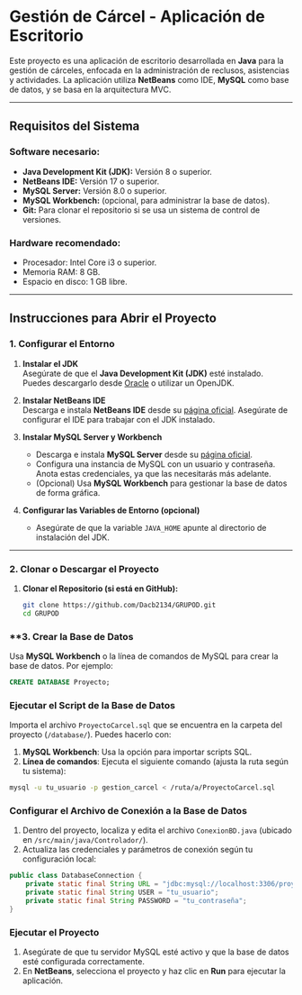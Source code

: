 # **Gestión de Cárcel - Aplicación de Escritorio**

Este proyecto es una aplicación de escritorio desarrollada en **Java** para la gestión de cárceles, enfocada en la administración de reclusos, asistencias y actividades. La aplicación utiliza **NetBeans** como IDE, **MySQL** como base de datos, y se basa en la arquitectura MVC.

---

## **Requisitos del Sistema**

### **Software necesario:**
- **Java Development Kit (JDK):** Versión 8 o superior.
- **NetBeans IDE:** Versión 17 o superior.
- **MySQL Server:** Versión 8.0 o superior.
- **MySQL Workbench:** (opcional, para administrar la base de datos).
- **Git:** Para clonar el repositorio si se usa un sistema de control de versiones.

### **Hardware recomendado:**
- Procesador: Intel Core i3 o superior.
- Memoria RAM: 8 GB.
- Espacio en disco: 1 GB libre.

---

## **Instrucciones para Abrir el Proyecto**

### **1. Configurar el Entorno**
1. **Instalar el JDK**  
   Asegúrate de que el **Java Development Kit (JDK)** esté instalado. Puedes descargarlo desde [Oracle](https://www.oracle.com/java/technologies/javase-downloads.html) o utilizar un OpenJDK.

2. **Instalar NetBeans IDE**  
   Descarga e instala **NetBeans IDE** desde su [página oficial](https://netbeans.apache.org/). Asegúrate de configurar el IDE para trabajar con el JDK instalado.

3. **Instalar MySQL Server y Workbench**  
   - Descarga e instala **MySQL Server** desde su [página oficial](https://dev.mysql.com/downloads/).  
   - Configura una instancia de MySQL con un usuario y contraseña. Anota estas credenciales, ya que las necesitarás más adelante.  
   - (Opcional) Usa **MySQL Workbench** para gestionar la base de datos de forma gráfica.

4. **Configurar las Variables de Entorno (opcional)**  
   - Asegúrate de que la variable `JAVA_HOME` apunte al directorio de instalación del JDK.

---

### **2. Clonar o Descargar el Proyecto**
1. **Clonar el Repositorio (si está en GitHub):**  
   ```bash
   git clone https://github.com/Dacb2134/GRUPOD.git
   cd GRUPOD
   
### **3. Crear la Base de Datos

Usa **MySQL Workbench** o la línea de comandos de MySQL para crear la base de datos. Por ejemplo:

```sql
CREATE DATABASE Proyecto;
```

### Ejecutar el Script de la Base de Datos

Importa el archivo `ProyectoCarcel.sql` que se encuentra en la carpeta del proyecto (`/database/`). Puedes hacerlo con:

1. **MySQL Workbench**: Usa la opción para importar scripts SQL.
2. **Línea de comandos**: Ejecuta el siguiente comando (ajusta la ruta según tu sistema):

```bash
mysql -u tu_usuario -p gestion_carcel < /ruta/a/ProyectoCarcel.sql
```

### Configurar el Archivo de Conexión a la Base de Datos

1. Dentro del proyecto, localiza y edita el archivo `ConexionBD.java` (ubicado en `/src/main/java/Controlador/`).
2. Actualiza las credenciales y parámetros de conexión según tu configuración local:

```java
public class DatabaseConnection {
    private static final String URL = "jdbc:mysql://localhost:3306/proyecto";
    private static final String USER = "tu_usuario";
    private static final String PASSWORD = "tu_contraseña";
}
```

### Ejecutar el Proyecto

1. Asegúrate de que tu servidor MySQL esté activo y que la base de datos esté configurada correctamente.
2. En **NetBeans**, selecciona el proyecto y haz clic en **Run** para ejecutar la aplicación.
